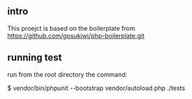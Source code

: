 ## intro 

This proejct is based on the boilerplate from
https://github.com/gosukiwi/php-boilerplate.git


## running test

run from the root directory the command:

 $ vendor/bin/phpunit --bootstrap vendor/autoload.php  ./tests
 

